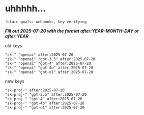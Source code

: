 # uhhhhh...

`future goals: webhooks, key verifying`



***Fill out 2025-07-20 with the format after:YEAR-MONTH-DAY or after:YEAR***

old keys
```
"sk-" "openai" after:2025-07-20
"sk-" "openai" "gpt-3.5" after:2025-07-20
"sk-" "openai" "gpt-4" after:2025-07-20
"sk-" "openai" "gpt-4o" after:2025-07-20
"sk-" "openai" "gpt-o1" after:2025-07-20
```

new keys
```
"sk-proj-" after:2025-07-20
"sk-proj-" "gpt-3.5" after:2025-07-20
"sk-proj-" "gpt-4" after:2025-07-20
"sk-proj-" "gpt-4o" after:2025-07-20
"sk-proj-" "gpt-o1" after:2025-07-20
```
